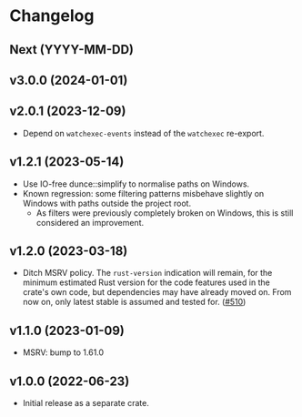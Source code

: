 # Changelog

## Next (YYYY-MM-DD)

## v3.0.0 (2024-01-01)

## v2.0.1 (2023-12-09)

- Depend on `watchexec-events` instead of the `watchexec` re-export.

## v1.2.1 (2023-05-14)

- Use IO-free dunce::simplify to normalise paths on Windows.
- Known regression: some filtering patterns misbehave slightly on Windows with paths outside the project root.
  - As filters were previously completely broken on Windows, this is still considered an improvement.

## v1.2.0 (2023-03-18)

- Ditch MSRV policy. The `rust-version` indication will remain, for the minimum estimated Rust version for the code features used in the crate's own code, but dependencies may have already moved on. From now on, only latest stable is assumed and tested for. ([#510](https://github.com/watchexec/watchexec/pull/510))

## v1.1.0 (2023-01-09)

- MSRV: bump to 1.61.0

## v1.0.0 (2022-06-23)

- Initial release as a separate crate.
